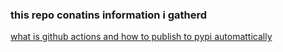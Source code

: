 ### this repo conatins information i gatherd
[what is github actions and how to publish to pypi automattically](https://its-me-abi.github.io/test/what_is_github_actions_yaml_file)

